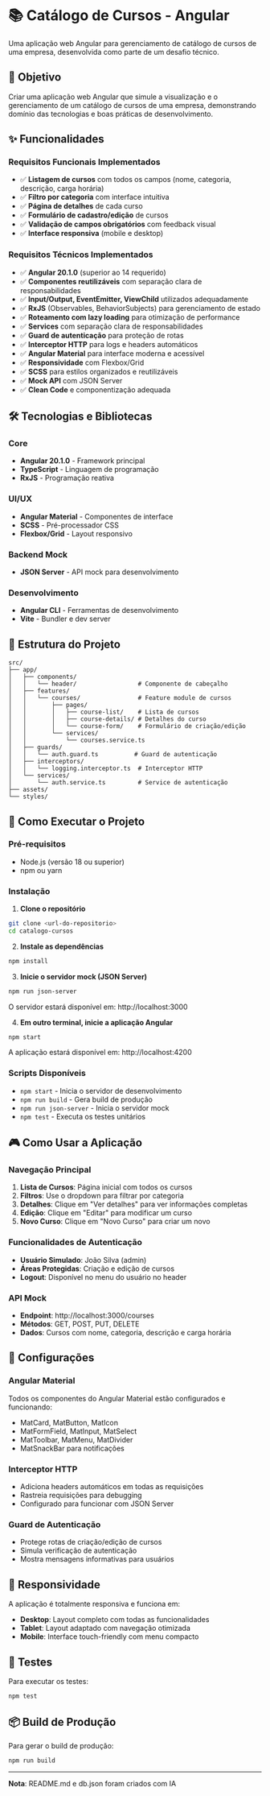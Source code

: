 # 📚 Catálogo de Cursos - Angular

Uma aplicação web Angular para gerenciamento de catálogo de cursos de uma empresa, desenvolvida como parte de um desafio técnico.

## 🎯 Objetivo

Criar uma aplicação web Angular que simule a visualização e o gerenciamento de um catálogo de cursos de uma empresa, demonstrando domínio das tecnologias e boas práticas de desenvolvimento.

## ✨ Funcionalidades

### Requisitos Funcionais Implementados
- ✅ **Listagem de cursos** com todos os campos (nome, categoria, descrição, carga horária)
- ✅ **Filtro por categoria** com interface intuitiva
- ✅ **Página de detalhes** de cada curso
- ✅ **Formulário de cadastro/edição** de cursos
- ✅ **Validação de campos obrigatórios** com feedback visual
- ✅ **Interface responsiva** (mobile e desktop)

### Requisitos Técnicos Implementados
- ✅ **Angular 20.1.0** (superior ao 14 requerido)
- ✅ **Componentes reutilizáveis** com separação clara de responsabilidades
- ✅ **Input/Output, EventEmitter, ViewChild** utilizados adequadamente
- ✅ **RxJS** (Observables, BehaviorSubjects) para gerenciamento de estado
- ✅ **Roteamento com lazy loading** para otimização de performance
- ✅ **Services** com separação clara de responsabilidades
- ✅ **Guard de autenticação** para proteção de rotas
- ✅ **Interceptor HTTP** para logs e headers automáticos
- ✅ **Angular Material** para interface moderna e acessível
- ✅ **Responsividade** com Flexbox/Grid
- ✅ **SCSS** para estilos organizados e reutilizáveis
- ✅ **Mock API** com JSON Server
- ✅ **Clean Code** e componentização adequada

## 🛠️ Tecnologias e Bibliotecas

### Core
- **Angular 20.1.0** - Framework principal
- **TypeScript** - Linguagem de programação
- **RxJS** - Programação reativa

### UI/UX
- **Angular Material** - Componentes de interface
- **SCSS** - Pré-processador CSS
- **Flexbox/Grid** - Layout responsivo

### Backend Mock
- **JSON Server** - API mock para desenvolvimento

### Desenvolvimento
- **Angular CLI** - Ferramentas de desenvolvimento
- **Vite** - Bundler e dev server

## 📁 Estrutura do Projeto

```
src/
├── app/
│   ├── components/
│   │   └── header/                 # Componente de cabeçalho
│   ├── features/
│   │   └── courses/                # Feature module de cursos
│   │       ├── pages/
│   │       │   ├── course-list/    # Lista de cursos
│   │       │   ├── course-details/ # Detalhes do curso
│   │       │   └── course-form/    # Formulário de criação/edição
│   │       └── services/
│   │           └── courses.service.ts
│   ├── guards/
│   │   └── auth.guard.ts          # Guard de autenticação
│   ├── interceptors/
│   │   └── logging.interceptor.ts  # Interceptor HTTP
│   └── services/
│       └── auth.service.ts         # Service de autenticação
├── assets/
└── styles/
```

## 🚀 Como Executar o Projeto

### Pré-requisitos
- Node.js (versão 18 ou superior)
- npm ou yarn

### Instalação

1. **Clone o repositório**
```bash
git clone <url-do-repositorio>
cd catalogo-cursos
```

2. **Instale as dependências**
```bash
npm install
```

3. **Inicie o servidor mock (JSON Server)**
```bash
npm run json-server
```
O servidor estará disponível em: http://localhost:3000

4. **Em outro terminal, inicie a aplicação Angular**
```bash
npm start
```
A aplicação estará disponível em: http://localhost:4200

### Scripts Disponíveis

- `npm start` - Inicia o servidor de desenvolvimento
- `npm run build` - Gera build de produção
- `npm run json-server` - Inicia o servidor mock
- `npm test` - Executa os testes unitários

## 🎮 Como Usar a Aplicação

### Navegação Principal
1. **Lista de Cursos**: Página inicial com todos os cursos
2. **Filtros**: Use o dropdown para filtrar por categoria
3. **Detalhes**: Clique em "Ver detalhes" para ver informações completas
4. **Edição**: Clique em "Editar" para modificar um curso
5. **Novo Curso**: Clique em "Novo Curso" para criar um novo

### Funcionalidades de Autenticação
- **Usuário Simulado**: João Silva (admin)
- **Áreas Protegidas**: Criação e edição de cursos
- **Logout**: Disponível no menu do usuário no header

### API Mock
- **Endpoint**: http://localhost:3000/courses
- **Métodos**: GET, POST, PUT, DELETE
- **Dados**: Cursos com nome, categoria, descrição e carga horária

## 🔧 Configurações

### Angular Material
Todos os componentes do Angular Material estão configurados e funcionando:
- MatCard, MatButton, MatIcon
- MatFormField, MatInput, MatSelect
- MatToolbar, MatMenu, MatDivider
- MatSnackBar para notificações

### Interceptor HTTP
- Adiciona headers automáticos em todas as requisições
- Rastreia requisições para debugging
- Configurado para funcionar com JSON Server

### Guard de Autenticação
- Protege rotas de criação/edição de cursos
- Simula verificação de autenticação
- Mostra mensagens informativas para usuários

## 📱 Responsividade

A aplicação é totalmente responsiva e funciona em:
- **Desktop**: Layout completo com todas as funcionalidades
- **Tablet**: Layout adaptado com navegação otimizada
- **Mobile**: Interface touch-friendly com menu compacto

## 🧪 Testes

Para executar os testes:
```bash
npm test
```

## 📦 Build de Produção

Para gerar o build de produção:
```bash
npm run build
```

---

**Nota**: README.md e db.json foram criados com IA
